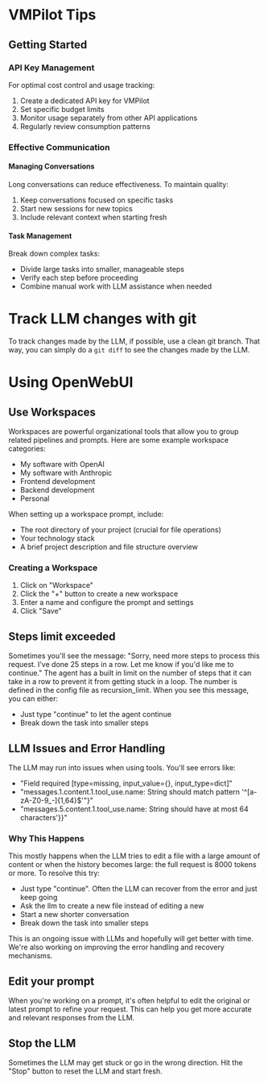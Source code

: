 # VMPilot Tips

## Getting Started

### API Key Management
For optimal cost control and usage tracking:
1. Create a dedicated API key for VMPilot
2. Set specific budget limits
3. Monitor usage separately from other API applications
4. Regularly review consumption patterns

### Effective Communication

#### Managing Conversations
Long conversations can reduce effectiveness. To maintain quality:

1. Keep conversations focused on specific tasks
2. Start new sessions for new topics
3. Include relevant context when starting fresh

#### Task Management
Break down complex tasks:
- Divide large tasks into smaller, manageable steps
- Verify each step before proceeding
- Combine manual work with LLM assistance when needed

# Track LLM changes with git

To track changes made by the LLM, if possible, use a clean git branch. That way, you can simply do a `git diff` to see the changes made by the LLM. 

# Using OpenWebUI

## Use Workspaces

Workspaces are powerful organizational tools that allow you to group related pipelines and prompts. Here are some example workspace categories:

- My software with OpenAI
- My software with Anthropic
- Frontend development
- Backend development
- Personal

When setting up a workspace prompt, include:

- The root directory of your project (crucial for file operations)
- Your technology stack
- A brief project description and file structure overview

### Creating a Workspace
1. Click on "Workspace"
2. Click the "+" button to create a new workspace
3. Enter a name and configure the prompt and settings
4. Click "Save"

## Steps limit exceeded

Sometimes you'll see the message: "Sorry, need more steps to process this request. I've done 25 steps in a row. Let me know if you'd like me to continue."
The agent has a built in limit on the number of steps that it can take in a row to prevent it from getting stuck in a loop. The number is defined in the config file as recursion_limit. 
When you see this message, you can either:

- Just type "continue" to let the agent continue
- Break down the task into smaller steps

## LLM Issues and Error Handling

The LLM may run into issues when using tools. You'll see errors like:

- "Field required [type=missing, input_value={}, input_type=dict]"
- "messages.1.content.1.tool_use.name: String should match pattern '^[a-zA-Z0-9_-]{1,64}$'"}"
- "messages.5.content.1.tool_use.name: String should have at most 64 characters'}}"

### Why This Happens

This mostly happens when the LLM tries to edit a file with a large amount of content or when the history becomes large: the full request is 8000 tokens or more. To resolve this try:

- Just type "continue". Often the LLM can recover from the error and just keep going
- Ask the llm to create a new file instead of editing a new
- Start a new shorter conversation
- Break down the task into smaller steps

This is an ongoing issue with LLMs and hopefully will get better with time. We're also working on improving the error handling and recovery mechanisms.


## Edit your prompt

When you're working on a prompt, it's often helpful to edit the original or latest prompt to refine your request. This can help you get more accurate and relevant responses from the LLM.

## Stop the LLM

Sometimes the LLM may get stuck or go in the wrong direction. Hit the "Stop" button to reset the LLM and start fresh.

